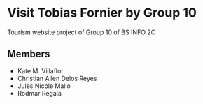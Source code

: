 # Visit Tobias Fornier by Group 10
Tourism website project of Group 10 of BS INFO 2C

## Members
- Kate M. Villaflor
- Christian Allen Delos Reyes
- Jules Nicole Mallo
- Rodmar Regala